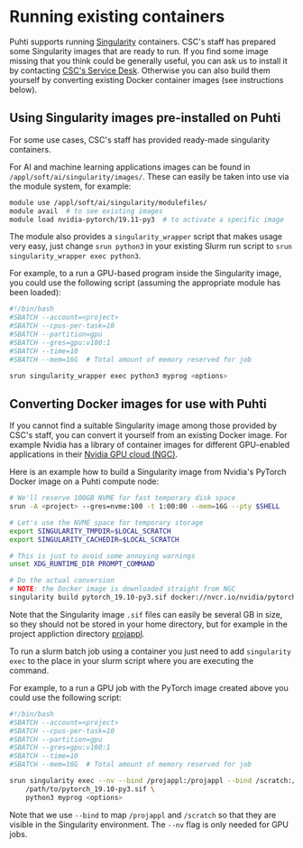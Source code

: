 # Running existing containers

Puhti supports running [Singularity](https://sylabs.io/singularity/) containers.  CSC's staff has prepared some Singularity images that are ready to run.  If you find some image missing that you think could be generally useful, you can ask us to install it by contacting [CSC's Service Desk](https://www.csc.fi/en/contact-info).  Otherwise you can also build them yourself by converting existing Docker container images (see instructions below).

## Using Singularity images pre-installed on Puhti

For some use cases, CSC's staff has provided ready-made singularity containers.

For AI and machine learning applications images can be found in `/appl/soft/ai/singularity/images/`.  These can easily be taken into use via the module system, for example:

```bash
module use /appl/soft/ai/singularity/modulefiles/
module avail  # to see existing images
module load nvidia-pytorch/19.11-py3  # to activate a specific image
```

The module also provides a `singularity_wrapper` script that makes usage very easy, just change `srun python3` in your existing Slurm run script to `srun singularity_wrapper exec python3`.

For example, to a run a GPU-based program inside the Singularity image, you could use the following script (assuming the appropriate module has been loaded):

```bash
#!/bin/bash
#SBATCH --account=<project>
#SBATCH --cpus-per-task=10
#SBATCH --partition=gpu
#SBATCH --gres=gpu:v100:1
#SBATCH --time=10
#SBATCH --mem=16G  # Total amount of memory reserved for job

srun singularity_wrapper exec python3 myprog <options>
```


## Converting Docker images for use with Puhti

If you cannot find a suitable Singularity image among those provided by CSC's staff, you can convert it yourself from an existing Docker image.  For example Nvidia has a library of container images for different GPU-enabled applications in their [Nvidia GPU cloud (NGC)](https://ngc.nvidia.com/).

Here is an example how to build a Singularity image from Nvidia's PyTorch Docker image on a Puhti compute node:

```bash
# We'll reserve 100GB NVME for fast temporary disk space
srun -A <project> --gres=nvme:100 -t 1:00:00 --mem=16G --pty $SHELL

# Let's use the NVME space for temporary storage
export SINGULARITY_TMPDIR=$LOCAL_SCRATCH
export SINGULARITY_CACHEDIR=$LOCAL_SCRATCH

# This is just to avoid some annoying warnings
unset XDG_RUNTIME_DIR PROMPT_COMMAND

# Do the actual conversion
# NOTE: the Docker image is downloaded straight from NGC
singularity build pytorch_19.10-py3.sif docker://nvcr.io/nvidia/pytorch:19.10-py3
```

Note that the Singularity image `.sif` files can easily be several GB in size, so they should not be stored in your home directory, but for example in the project appliction directory [projappl](/computing/disk). 

To run a slurm batch job using a container you just need to add `singularity exec` to the place in your slurm script where you are executing the command.

For example, to a run a GPU job with the PyTorch image created above you could use the following script:

```bash
#!/bin/bash
#SBATCH --account=<project> 
#SBATCH --cpus-per-task=10 
#SBATCH --partition=gpu 
#SBATCH --gres=gpu:v100:1 
#SBATCH --time=10
#SBATCH --mem=16G  # Total amount of memory reserved for job

srun singularity exec --nv --bind /projappl:/projappl --bind /scratch:/scratch \
    /path/to/pytorch_19.10-py3.sif \
    python3 myprog <options>
```

Note that we use `--bind` to map `/projappl` and `/scratch` so that they are visible in the Singularity environment.  The `--nv` flag is only needed for GPU jobs.
